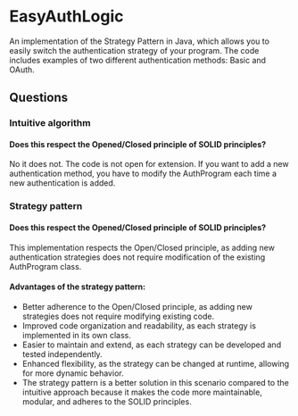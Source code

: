 # EasyAuthLogic
An implementation of the Strategy Pattern in Java, which allows you to easily switch the authentication strategy of your program. The code includes examples of two different authentication methods: Basic and OAuth. 

## Questions

### Intuitive algorithm 
#### Does this respect the Opened/Closed principle of SOLID principles?

No it does not. The code is not open for extension. If you want to add a new authentication method, you have to modify the AuthProgram each time a new authentication is added.

### Strategy pattern
#### Does this respect the Opened/Closed principle of SOLID principles?

This implementation respects the Open/Closed principle, as adding new authentication strategies does not require modification of the existing AuthProgram class.

#### Advantages of the strategy pattern:

- Better adherence to the Open/Closed principle, as adding new strategies does not require modifying existing code.
- Improved code organization and readability, as each strategy is implemented in its own class.
- Easier to maintain and extend, as each strategy can be developed and tested independently.
- Enhanced flexibility, as the strategy can be changed at runtime, allowing for more dynamic behavior.
- The strategy pattern is a better solution in this scenario compared to the intuitive approach because it makes the code more maintainable, modular, and adheres to the SOLID principles.
